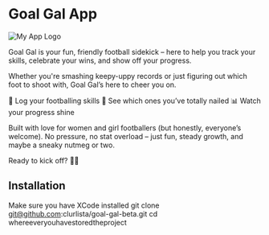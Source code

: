 # Goal Gal App

![My App Logo](assets/goalgaltransparentlogo.png)

Goal Gal is your fun, friendly football sidekick – here to help you track your skills, celebrate your wins, and show off your progress.

Whether you're smashing keepy-uppy records or just figuring out which foot to shoot with, Goal Gal’s here to cheer you on.

🎯 Log your footballing skills
🌟 See which ones you’ve totally nailed
📊 Watch your progress shine

Built with love for women and girl footballers (but honestly, everyone’s welcome). No pressure, no stat overload – just fun, steady growth, and maybe a sneaky nutmeg or two.

Ready to kick off? 💪👟

## Installation

Make sure you have XCode installed 
git clone git@github.com:clurlista/goal-gal-beta.git
cd whereeveryouhavestoredtheproject
